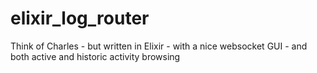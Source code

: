 # elixir_log_router
Think of Charles - but written in Elixir - with a nice websocket GUI - and both active and historic activity browsing
